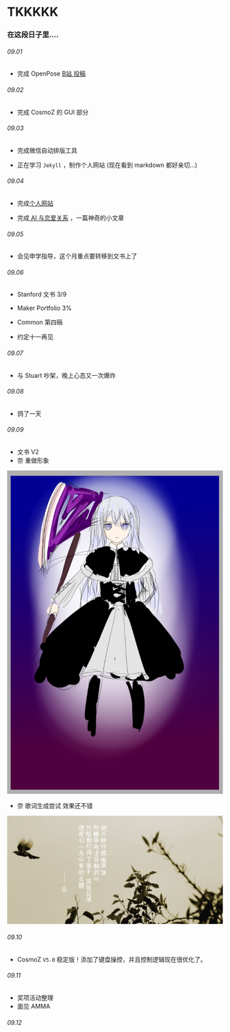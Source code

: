# TKKKKK









### 在这段日子里....

###### 09.01

- 完成 OpenPose [B站 投稿](https://www.bilibili.com/video/av30889137/)

###### 09.02

- 完成 CosmoZ 的 GUI 部分

###### 09.03

- 完成微信自动排版工具

- 正在学习 `Jekyll` ，制作个人网站 (现在看到 markdown 都好亲切...)

###### 09.04

- 完成[个人网站](http://t-k-233.tk)

- 完成[ AI 与恋爱关系](https://mp.weixin.qq.com/s?__biz=MzI0ODc1ODY5MQ==&mid=100000196&idx=1&sn=10013afe6bf926f1d2015703006d8818&chksm=699aa9085eed201e68dbbc5e51405e0f8907256042b9d0f7dc697ebaa02aecb101f540dddb20&scene=20#rd) ，一篇神奇的小文章

###### 09.05

- 会见申学指导，这个月重点要转移到文书上了

###### 09.06

- Stanford 文书 3/9

- Maker Portfolio 3%

- Common 第四稿

- 约定十一再见

###### 09.07

- 与 Stuart 吵架，晚上心态又一次爆炸

###### 09.08

- 鸽了一天

###### 09.09

- 文书 V2
- 奈 重做形象

![](/assets/nai_appr.png)

- 奈 歌词生成尝试 效果还不错

![](/assets/nai_lyric.jpg)

###### 09.10

- CosmoZ `V5.0` 稳定版！添加了键盘操控，并且控制逻辑现在很优化了。

######  09.11

- 奖项活动整理
- 面见 AMMA

###### 09.12



